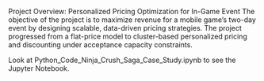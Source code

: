 Project Overview: Personalized Pricing Optimization for In-Game Event
The objective of the project is to maximize revenue for a mobile game’s two-day event by designing scalable, data-driven pricing strategies. The project progressed from a flat-price model to cluster-based personalized pricing and discounting under acceptance capacity constraints.

Look at Python_Code_Ninja_Crush_Saga_Case_Study.ipynb to see the Jupyter Notebook.
